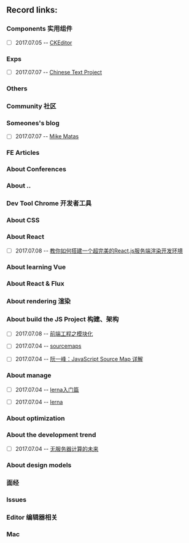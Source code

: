 ## Record links:


### Components 实用组件
- [ ] 2017.07.05 -- [CKEditor](http://ckeditor.com/)



### Exps
- [ ] 2017.07.07 -- [Chinese Text Project](http://ctext.org/)


### Others


### Community 社区


### Someones's blog
- [ ] 2017.07.07 -- [Mike Matas](http://www.mikematas.com/)


### FE Articles


### About Conferences


### About ..


### Dev Tool Chrome 开发者工具


### About CSS


### About React
- [ ] 2017.07.08 -- [教你如何搭建一个超完美的React.js服务端渲染开发环境](http://react-china.org/t/react-js/10144/1)



### About learning Vue


### About React & Flux


### About rendering 渲染


### About build the JS Project 构建、架构
- [ ] 2017.07.08 -- [前端工程之模块化](http://fex.baidu.com/blog/2014/03/fis-module/)
- [ ] 2017.07.04 -- [sourcemaps](https://www.html5rocks.com/en/tutorials/developertools/sourcemaps/)
- [ ] 2017.07.04 -- [阮一峰：JavaScript Source Map 详解](http://www.ruanyifeng.com/blog/2013/01/javascript_source_map.html)


### About manage
- [ ] 2017.07.04 -- [lerna入门篇](http://www.jianshu.com/p/63ec67445b0f)
- [ ] 2017.07.04 -- [lerna](https://github.com/lerna/lerna)


### About optimization


### About the development trend
- [ ] 2017.07.04 -- [无服务器计算的未来](http://www.infoq.com/cn/articles/future-serverless?utm_campaign=rightbar_v2&utm_source=infoq&utm_medium=articles_link&utm_content=link_text)

### About design models


### 面经


### Issues


### Editor 编辑器相关


### Mac
